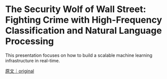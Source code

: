 
# The Security Wolf of Wall Street: Fighting Crime with High-Frequency Classification and Natural Language Processing

This presentation focuses on how to build a scalable machine learning infrastructure in real-time.

[原文｜original](https://insights.sei.cmu.edu/library/the-security-wolf-of-wall-street-fighting-crime-with-high-frequency-classification-and-natural-language-processing/)
        